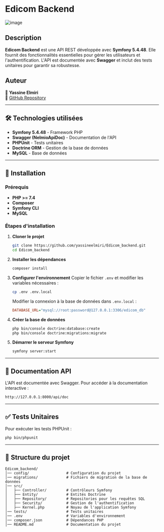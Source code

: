 # Edicom Backend

![image](https://github.com/user-attachments/assets/b72f9b66-c71c-4bd1-8487-16315b7c7995)


## Description
**Edicom Backend** est une API REST développée avec **Symfony 5.4.48**. Elle fournit des fonctionnalités essentielles pour gérer les utilisateurs et l'authentification. L'API est documentée avec **Swagger** et inclut des tests unitaires pour garantir sa robustesse.

## Auteur
👤 **Yassine Elmiri**  
🔗 [GitHub Repository](https://github.com/yassineelmiri/Edicom_backend)

---

## 🛠 Technologies utilisées
- **Symfony 5.4.48** - Framework PHP
- **Swagger (NelmioApiDoc)** - Documentation de l'API
- **PHPUnit** - Tests unitaires
- **Doctrine ORM** - Gestion de la base de données
- **MySQL** - Base de données

---

## 🚀 Installation

### Prérequis
- **PHP >= 7.4**
- **Composer**
- **Symfony CLI**
- **MySQL**

### Étapes d'installation

1. **Cloner le projet**
   ```bash
   git clone https://github.com/yassineelmiri/Edicom_backend.git
   cd Edicom_backend
   ```

2. **Installer les dépendances**
   ```bash
   composer install
   ```

3. **Configurer l'environnement**
   Copier le fichier `.env` et modifier les variables nécessaires :
   ```bash
   cp .env .env.local
   ```
   Modifier la connexion à la base de données dans `.env.local` :
   ```ini
   DATABASE_URL="mysql://root:password@127.0.0.1:3306/edicom_db"
   ```

4. **Créer la base de données**
   ```bash
   php bin/console doctrine:database:create
   php bin/console doctrine:migrations:migrate
   ```

5. **Démarrer le serveur Symfony**
   ```bash
   symfony server:start
   ```

---

## 📌 Documentation API
L'API est documentée avec Swagger. Pour accéder à la documentation interactive :
```bash
http://127.0.0.1:8000/api/doc
```

---

## ✅ Tests Unitaires
Pour exécuter les tests PHPUnit :
```bash
php bin/phpunit
```

---

## 📂 Structure du projet
```
Edicom_backend/
│── config/                 # Configuration du projet
│── migrations/             # Fichiers de migration de la base de données
│── src/
│   ├── Controller/         # Contrôleurs Symfony
│   ├── Entity/             # Entités Doctrine
│   ├── Repository/         # Repositories pour les requêtes SQL
│   ├── Security/           # Gestion de l'authentification
│   ├── Kernel.php          # Noyau de l'application Symfony
│── tests/                  # Tests unitaires
│── .env                    # Variables d'environnement
│── composer.json           # Dépendances PHP
│── README.md               # Documentation du projet
```
